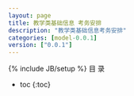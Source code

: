 ```yaml
---
layout: page
title: 教学类基础信息 考务安排
description: "教学类基础信息考务安排"
categories: [model-0.0.1]
version: ["0.0.1"]
---
```

{% include JB/setup %}
 目  录

* toc
{:toc}


